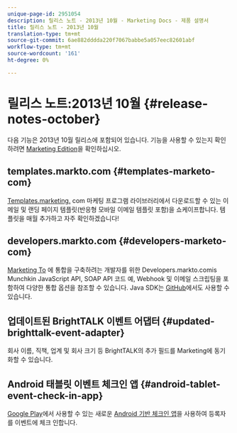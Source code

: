 ```yaml
---
unique-page-id: 2951054
description: 릴리스 노트 - 2013년 10월 - Marketing Docs - 제품 설명서
title: 릴리스 노트 - 2013년 10월
translation-type: tm+mt
source-git-commit: 6ae882dddda220f7067babbe5a057eec82601abf
workflow-type: tm+mt
source-wordcount: '161'
ht-degree: 0%

---
```



# 릴리스 노트:2013년 10월 {#release-notes-october}

다음 기능은 2013년 10월 릴리스에 포함되어 있습니다. 기능을 사용할 수 있는지 확인하려면 [Marketing Edition](https://docs.marketo.com/display/docs/assets/pricing.php)을 확인하십시오.

## templates.markto.com {#templates-marketo-com}

[Templates.marketing.](https://templates.marketo.com) com 마케팅 프로그램 라이브러리에서 다운로드할 수 있는 이메일 및 랜딩 페이지 템플릿(반응형 모바일 이메일 템플릿 포함)을 쇼케이프합니다. 템플릿을 매월 추가하고 자주 확인하겠습니다!

## developers.markto.com {#developers-marketo-com}

[Marketing To](https://developers.marketo.com) 에 통합을 구축하려는 개발자를 위한 Developers.markto.comis Munchkin JavaScript API, SOAP API 코드 예, Webhook 및 이메일 스크립팅을 포함하여 다양한 통합 옵션을 참조할 수 있습니다. Java SDK는 [GitHub](https://github.com/Marketo/SOAP-API-Java-Client)에서도 사용할 수 있습니다.

## 업데이트된 BrightTALK 이벤트 어댑터 {#updated-brighttalk-event-adapter}

회사 이름, 직책, 업계 및 회사 크기 등 BrightTALK의 추가 필드를 Marketing에 동기화할 수 있습니다.

## Android 태블릿 이벤트 체크인 앱 {#android-tablet-event-check-in-app}

[Google Play](https://play.google.com/store/apps/details?id=com.marketo.eventcheckin&amp;hl=en)에서 사용할 수 있는 새로운 [Android 기반 체크인 앱](../../product-docs/core-marketo-concepts/mobile-apps/event-check-in/check-people-into-your-event-from-your-tablet.md)을 사용하여 등록자를 이벤트에 체크 인합니다.
